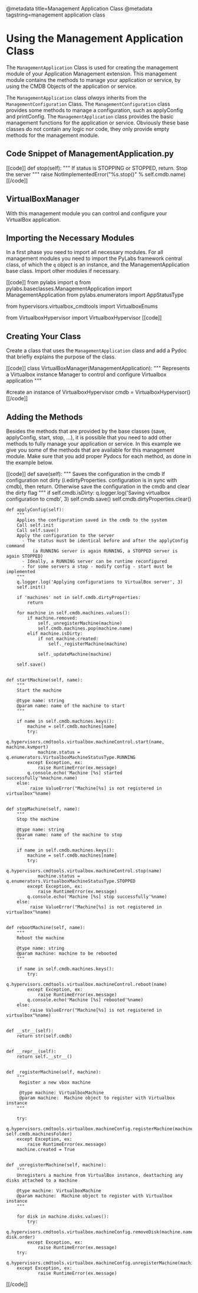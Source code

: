 @metadata title=Management Application Class
@metadata tagstring=management application class


# Using the Management Application Class

The `ManagementApplication` Class is used for creating the management module of your Application Management extension. This management module contains the methods to manage your application or service, by using the CMDB Objects of the application or service.

The `ManagementApplication` class _always_ inherits from the `ManagementConfiguration` Class. The `ManagementConfiguration` class provides some methods to manage a configuration, such as applyConfig and printConfig. The `ManagementApplication` class provides the basic management functions for the application or service.
Obviously these base classes do not contain any logic nor code, they only provide empty methods for the management module.

## Code Snippet of ManagementApplication.py

[[code]]
def stop(self):
    """
    If status is STOPPING or STOPPED, return.
    Stop the server
    """
    raise NotImplementedError("%s.stop()" % self.cmdb.name)
[[/code]]

## VirtualBoxManager
With this management module you can control and configure your VirtualBox application. 

## Importing the Necessary Modules
In a first phase you need to import all necessary modules. For all management modules you need to import the PyLabs framework central class, of which the `q` object is an instance, and the ManagementApplication base class.
Import other modules if necessary.

[[code]]
from pylabs import q
from pylabs.baseclasses.ManagementApplication import ManagementApplication
from pylabs.enumerators import AppStatusType

from hypervisors.virtualbox_cmdtools import VirtualboxEnums

from VirtualboxHypervisor import VirtualboxHypervisor
[[code]]


## Creating Your Class
Create a class that uses the `ManagementApplication` class and add a Pydoc that briefly explains the purpose of the class. 

[[code]]
class VirtualBoxManager(ManagementApplication):
    """
    Represents a Virtualbox instance Manager to control and configure Virtualbox application
    """

#create an instance of VirtualboxHypervisor
    cmdb = VirtualboxHypervisor()
[[/code]]

## Adding the Methods
Besides the methods that are provided by the base classes (save, applyConfig, start, stop, ...), it is possible that you need to add other methods to fully manage your application or service. In this example we give you some of the methods that are available for this management module.
Make sure that you add proper Pydocs for each method, as done in the example below.

[[code]]
    def save(self):
        """
        Saves the configuration in the cmdb
        If configuration not dirty (i.edirtyProperties. configuration is in sync with cmdb), then
        return. Otherwise save the configuration in the cmdb and clear the dirty flag
        """
        if self.cmdb.isDirty:
            q.logger.log('Saving virtualbox configuration to cmdb', 3)
            self.cmdb.save()
        self.cmdb.dirtyProperties.clear()


    def applyConfig(self):
        """
        Applies the configuration saved in the cmdb to the system
        Call self.init
        Call self.save()
        Apply the configuration to the server
          - The status must be identical before and after the applyConfig command
              (a RUNNING server is again RUNNING, a STOPPED server is again STOPPED)
          - Ideally, a RUNNING server can be runtime reconfigured
          - for some servers a stop - modify config - start must be implemented
        """
        q.logger.log('Applying configurations to VirtualBox server', 3)
        self.init()

        if 'machines' not in self.cmdb.dirtyProperties:
            return

        for machine in self.cmdb.machines.values():
            if machine.removed:
                self._unregisterMachine(machine)
                self.cmdb.machines.pop(machine.name)
            elif machine.isDirty:
                if not machine.created:
                    self._registerMachine(machine)

                self._updateMachine(machine)

        self.save()


    def startMachine(self, name):
        """
        Start the machine

        @type name: string
        @param name: name of the machine to start
        """

        if name in self.cmdb.machines.keys():
            machine = self.cmdb.machines[name]
            try:
                q.hypervisors.cmdtools.virtualbox.machineControl.start(name, machine.kvmport)
                machine.status = q.enumerators.VirtualboxMachineStatusType.RUNNING
            except Exception, ex:
                raise RuntimeError(ex.message)
            q.console.echo('Machine [%s] started successfully'%machine.name)
        else:
             raise ValueError("Machine[%s] is not registered in virtualbox"%name)


    def stopMachine(self, name):
        """
        Stop the machine

        @type name: string
        @param name: name of the machine to stop
        """

        if name in self.cmdb.machines.keys():
            machine = self.cmdb.machines[name]
            try:
                q.hypervisors.cmdtools.virtualbox.machineControl.stop(name)
                machine.status = q.enumerators.VirtualboxMachineStatusType.STOPPED
            except Exception, ex:
                raise RuntimeError(ex.message)
            q.console.echo('Machine [%s] stop successfully'%name)
        else:
             raise ValueError("Machine[%s] is not registered in virtualbox"%name)


    def rebootMachine(self, name):
        """
        Reboot the machine

        @type name: string
        @param machine: machine to be rebooted
        """

        if name in self.cmdb.machines.keys():
            try:
                q.hypervisors.cmdtools.virtualbox.machineControl.reboot(name)
            except Exception, ex:
                raise RuntimeError(ex.message)
            q.console.echo('Machine [%s] rebooted'%name)
        else:
             raise ValueError("Machine[%s] is not registered in virtualbox"%name)


    def __str__(self):
        return str(self.cmdb)


    def __repr__(self):
        return self.__str__()


    def _registerMachine(self, machine):
        """
         Register a new vbox machine

         @type machine: VirtualboxMachine
         @param machine:  Machine object to register with Virtualbox instance
        """

        try:
            q.hypervisors.cmdtools.virtualbox.machineConfig.registerMachine(machine.name, self.cmdb.machinesFolder)
        except Exception, ex:
            raise RuntimeError(ex.message)
        machine.created = True


    def _unregisterMachine(self, machine):
        """
        Unregisters a machine from VirtualBox instance, deattaching any disks attached to a machine

        @type machine: VirtualboxMachine
        @param machine:  Machine object to register with Virtualbox instance
        """

        for disk in machine.disks.values():
            try:
                q.hypervisors.cmdtools.virtualbox.machineConfig.removeDisk(machine.name, disk.order)
            except Exception, ex:
                raise RuntimeError(ex.message)
        try:
            q.hypervisors.cmdtools.virtualbox.machineConfig.unregisterMachine(machine.name)
        except Exception, ex:
                raise RuntimeError(ex.message)
[[/code]]
